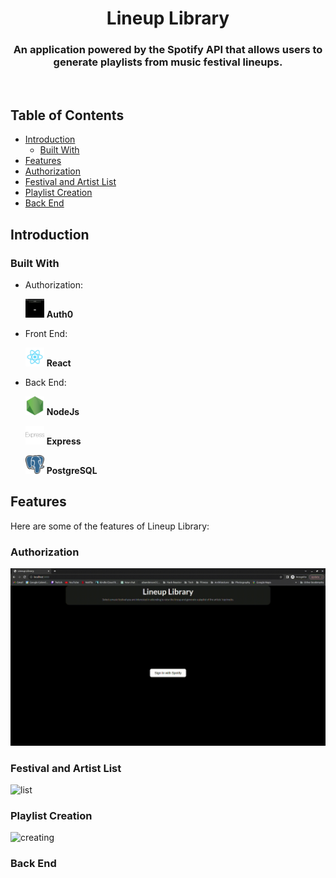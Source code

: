 <h1 align="center"> Lineup Library </h1>
<h3 align="center"> An application powered by the Spotify API that allows users to generate playlists from music festival lineups. </h3> <br>

## Table of Contents

- [Introduction](#introduction)
  - [Built With](#built-with)
 - [Features](#features)
  - [Authorization](#authorization)
  - [Festival and Artist List](#artist-list)
  - [Playlist Creation](#playlist-creation)
  - [Back End](#back-end)
  
  
## Introduction


### Built With

- Authorization: 

    <img src="https://github.com/abanderson3/Lineup-Library/blob/main/src/Auth%20LL.gif" width=30px height=30px> **Auth0**
    
- Front End:

    <img src="https://raw.githubusercontent.com/github/explore/80688e429a7d4ef2fca1e82350fe8e3517d3494d/topics/react/react.png" width=30px height=30px> **React**

- Back End:

   <img src="https://raw.githubusercontent.com/github/explore/80688e429a7d4ef2fca1e82350fe8e3517d3494d/topics/nodejs/nodejs.png" width=30px height=30px> **NodeJs**

   <img src="https://raw.githubusercontent.com/github/explore/80688e429a7d4ef2fca1e82350fe8e3517d3494d/topics/express/express.png" width=30px height=30px> **Express**

   <img src="https://raw.githubusercontent.com/github/explore/80688e429a7d4ef2fca1e82350fe8e3517d3494d/topics/postgresql/postgresql.png" width=30px height=30px> **PostgreSQL**
   
   
   
## Features

Here are some of the features of Lineup Library:

### Authorization
![login](https://raw.githubusercontent.com/abanderson3/Lineup-Library/7f0f9d4d8f628fdd30a98a496217d08084a04514/src/Auth%20LL.gif?token=GHSAT0AAAAAACAZSDPF4JTXB6EEY7FPC5UAZBURYQQ)

### Festival and Artist List
![list](https://github.com/abanderson3/Lineup-Library/blob/e9d9ca0bbbe60e672b37b18ad6d82a0400d79369/src/List%20LL.gif)

### Playlist Creation
![creating](https://github.com/abanderson3/Lineup-Library/blob/main/src/Creating%20LL.gif)

### Back End
